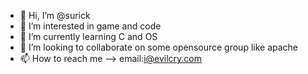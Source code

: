 - 👋 Hi, I’m @surick
- 👀 I’m interested in game and code
- 🌱 I’m currently learning C and OS
- 💞️ I’m looking to collaborate on some opensource group like apache
- 📫 How to reach me --> email:i@evilcry.com

<!---
surick/surick is a ✨ special ✨ repository because its `README.md` (this file) appears on your GitHub profile.
You can click the Preview link to take a look at your changes.
--->
